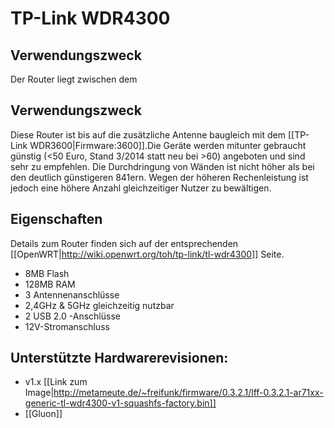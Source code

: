 # TP-Link WDR4300

## Verwendungszweck

Der Router liegt zwischen dem 
## Verwendungszweck
Diese Router ist bis auf die zusätzliche Antenne baugleich mit dem  [[TP-Link WDR3600|Firmware:3600]].Die Geräte werden mitunter gebraucht günstig (<50 Euro, Stand 3/2014 statt neu bei >60) angeboten und sind sehr zu empfehlen.
Die Durchdringung von Wänden ist nicht höher als bei den deutlich günstigeren 841ern. Wegen der höheren Rechenleistung ist jedoch eine höhere Anzahl gleichzeitiger Nutzer zu bewältigen.

## Eigenschaften

Details zum Router finden sich auf der entsprechenden [[OpenWRT|http://wiki.openwrt.org/toh/tp-link/tl-wdr4300]] Seite.

* 8MB Flash
* 128MB RAM
* 3 Antennenanschlüsse
* 2,4GHz & 5GHz gleichzeitig nutzbar
* 2 USB 2.0 -Anschlüsse
* 12V-Stromanschluss

## Unterstützte Hardwarerevisionen:

* v1.x [[Link zum Image|http://metameute.de/~freifunk/firmware/0.3.2.1/lff-0.3.2.1-ar71xx-generic-tl-wdr4300-v1-squashfs-factory.bin]]
* [[Gluon]] 